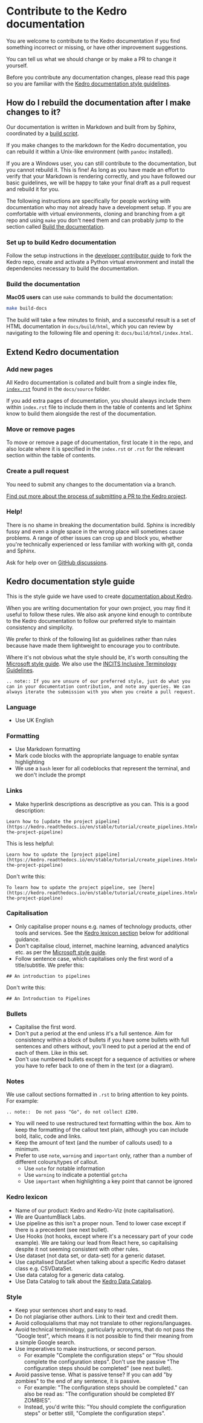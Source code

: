 # Contribute to the Kedro documentation

You are welcome to contribute to the Kedro documentation if you find something incorrect or missing, or have other improvement suggestions.

You can tell us what we should change or by make a PR to change it yourself.

Before you contribute any documentation changes, please read this page so you are familiar with the [Kedro documentation style guidelines](#kedro-documentation-style-guide).

## How do I rebuild the documentation after I make changes to it?

Our documentation is written in Markdown and built from by Sphinx, coordinated by a [build script](https://github.com/quantumblacklabs/kedro/blob/master/docs/build-docs.sh).

If you make changes to the markdown for the Kedro documentation, you can rebuild it within a Unix-like environment (with `pandoc` installed).

If you are a Windows user, you can still contribute to the documentation, but you cannot rebuild it. This is fine! As long as you have made an effort to verify that your Markdown is rendering correctly, and you have followed our basic guidelines, we will be happy to take your final draft as a pull request and rebuild it for you.

The following instructions are specifically for people working with documentation who may not already have a development setup. If you are comfortable with virtual environments, cloning and branching from a git repo and using `make` you don't need them and can probably jump to the section called [Build the documentation](#build-the-documentation).

### Set up to build Kedro documentation

Follow the setup instructions in the [developer contributor guide](./developer_contributor_guidelines.md#before-you-start-development-set-up)
to fork the Kedro repo, create and activate a Python virtual environment and install the dependencies necessary to build the documentation.


### Build the documentation

**MacOS users** can use `make` commands to build the documentation:

```bash
make build-docs
```

The build will take a few minutes to finish, and a successful result is a set of HTML documentation in `docs/build/html`, which you can review by navigating to the following file and opening it: `docs/build/html/index.html`.


## Extend Kedro documentation

### Add new pages

All Kedro documentation is collated and built from a single index file, [`index.rst`](https://github.com/quantumblacklabs/kedro/blob/master/docs/source/index.rst) found in the `docs/source` folder.

If you add extra pages of documentation, you should always include them within `index.rst` file to include them in the table of contents and let Sphinx know to build them alongside the rest of the documentation.

### Move or remove pages

To move or remove a page of documentation, first locate it in the repo, and also locate where it is specified in the `index.rst` or `.rst` for the relevant section within the table of contents.

### Create a pull request

You need to submit any changes to the documentation via a branch.

[Find out more about the process of submitting a PR to the Kedro project](./developer_contributor_guidelines.md).

### Help!

There is no shame in breaking the documentation build. Sphinx is incredibly fussy and even a single space in the wrong place will sometimes cause problems. A range of other issues can crop up and block you, whether you're technically experienced or less familiar with working with git, conda and Sphinx.

Ask for help over on [GitHub discussions](https://github.com/quantumblacklabs/kedro/discussions).

## Kedro documentation style guide

This is the style guide we have used to create [documentation about Kedro](https://kedro.readthedocs.io/en/stable/).

When you are writing documentation for your own project, you may find it useful to follow these rules. We also ask anyone kind enough to contribute to the Kedro documentation to follow our preferred style to maintain consistency and simplicity.

We prefer to think of the following list as guidelines rather than rules because have made them lightweight to encourage you to contribute.

Where it's not obvious what the style should be, it's worth consulting the [Microsoft style guide](https://docs.microsoft.com/en-gb/style-guide/welcome/). We also use the [INCITS Inclusive Terminology Guidelines](https://standards.incits.org/apps/group_public/download.php/131246/eb-2021-00288-001-INCITS-Inclusive-Terminology-Guidelines.pdf).

```eval_rst
.. note:: If you are unsure of our preferred style, just do what you can in your documentation contribution, and note any queries. We can always iterate the submission with you when you create a pull request.
```

### Language
* Use UK English

### Formatting
* Use Markdown formatting
* Mark code blocks with the appropriate language to enable syntax highlighting
* We use a `bash` lexer for all codeblocks that represent the terminal, and we don't include the prompt

### Links
* Make hyperlink descriptions as descriptive as you can. This is a good description:

```text
Learn how to [update the project pipeline](https://kedro.readthedocs.io/en/stable/tutorial/create_pipelines.html#update-the-project-pipeline)
```

This is less helpful:

```text
Learn how to update the [project pipeline](https://kedro.readthedocs.io/en/stable/tutorial/create_pipelines.html#update-the-project-pipeline)
```

Don't write this:

```text
To learn how to update the project pipeline, see [here](https://kedro.readthedocs.io/en/stable/tutorial/create_pipelines.html#update-the-project-pipeline)
```

### Capitalisation
* Only capitalise proper nouns e.g. names of technology products, other tools and services. See the [Kedro lexicon section](#kedro-lexicon) below for additional guidance.
* Don't capitalise cloud, internet, machine learning, advanced analytics etc. as per the [Microsoft style guide](https://docs.microsoft.com/en-us/style-guide/a-z-word-list-term-collections/term-collections/accessibility-terms).
* Follow sentence case, which capitalises only the first word of a title/subtitle. We prefer this:

```text
## An introduction to pipelines
```

Don't write this:

```text
## An Introduction to Pipelines
```

### Bullets
* Capitalise the first word.
* Don't put a period at the end unless it's a full sentence. Aim for consistency within a block of bullets if you have some bullets with full sentences and others without, you'll need to put a period at the end of each of them. Like in this set.
* Don't use numbered bullets except for a sequence of activities or where you have to refer back to one of them in the text (or a diagram).

### Notes
We use callout sections formatted in `.rst` to bring attention to key points. For example:

```eval_rst
.. note::  Do not pass "Go", do not collect £200.
```

* You will need to use restructured text formatting within the box. Aim to keep the formatting of the callout text plain, although you can include bold, italic, code and links.
* Keep the amount of text (and the number of callouts used) to a minimum.
* Prefer to use `note`, `warning` and `important` only, rather than a number of different colours/types of callout.
    * Use `note` for notable information
    * Use `warning` to indicate a potential `gotcha`
    * Use `important` when highlighting a key point that cannot be ignored

### Kedro lexicon
* Name of our product: Kedro and Kedro-Viz (note capitalisation).
* We are QuantumBlack Labs.
* Use pipeline as this isn't a proper noun. Tend to lower case except if there is a precedent (see next bullet).
* Use Hooks (not hooks, except where it's a necessary part of your code example). We are taking our lead from React here, so capitalising despite it not seeming consistent with other rules.
* Use dataset (not data set, or data-set) for a generic dataset.
 * Use capitalised DataSet when talking about a specific Kedro dataset class e.g. CSVDataSet.
* Use data catalog for a generic data catalog.
 * Use Data Catalog to talk about the [Kedro Data Catalog](../data/data_catalog.md).

### Style
* Keep your sentences short and easy to read.
* Do not plagiarise other authors. Link to their text and credit them.
* Avoid colloquialisms that may not translate to other regions/languages.
* Avoid technical terminology, particularly acronyms, that do not pass the "Google test", which means it is not possible to find their meaning from a simple Google search.
* Use imperatives to make instructions, or second person.
  * For example "Complete the configuration steps" or "You should complete the configuration steps". Don't use the passive "The configuration steps should be completed" (see next bullet).
* Avoid passive tense. What is passive tense? If you can add "by zombies" to the end of any sentence, it is passive.
  * For example: "The configuration steps should be completed." can also be read as: "The configuration should be completed BY ZOMBIES".
  * Instead, you'd write this: "You should complete the configuration steps" or better still, "Complete the configuration steps".
